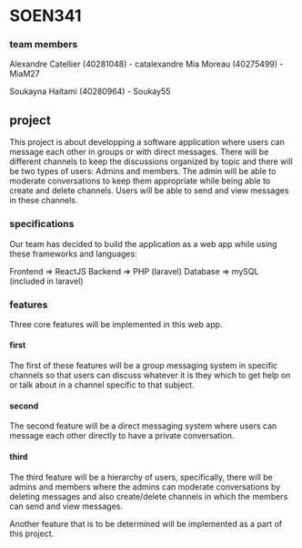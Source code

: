 # SOEN341

### team members
Alexandre Catellier (40281048) - catalexandre
Mia Moreau (40275499) - MiaM27

Soukayna Haitami (40280964) - Soukay55

## project
This project is about developping a software application where users can message each other in groups or with direct messages. There will be different channels to keep the discussions organized by topic and there will be two types of users: Admins and members.
The admin will be able to moderate conversations to keep them appropriate while being able to create and delete channels. Users will be able to send and view messages in these channels.

### specifications
Our team has decided to build the application as a web app while using these frameworks and languages:

Frontend => ReactJS
Backend => PHP (laravel)
Database => mySQL (included in laravel)

### features
Three core features will be implemented in this web app.

#### first
The first of these features will be a group messaging system in specific channels so that users can discuss whatever it is they which to get help on or talk about in a channel specific to that subject.

#### second
The second feature will be a direct messaging system where users can message each other directly to have a private conversation.

#### third
The third feature will be a hierarchy of users, specifically, there will be admins and members where the admins can moderate conversations by deleting messages and also create/delete channels in which the members can send and view messages.

Another feature that is to be determined will be implemented as a part of this project.